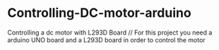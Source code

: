 # Controlling-DC-motor-arduino
Controlling a dc motor with L293D Board
// For this project you need a arduino UNO board and a L293D board in order to control the motor
